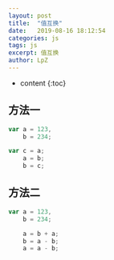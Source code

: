 ```yaml
---
layout: post
title:  "值互换"
date:   2019-08-16 18:12:54
categories: js
tags: js
excerpt: 值互换
author: LpZ
---
```


* content
{:toc}

## 方法一
```js
var a = 123,
    b = 234;

var c = a;
    a = b;
    b = c;
```

## 方法二
```js
var a = 123,
    b = 234;

    a = b + a;
    b = a - b;
    a = a - b;
```